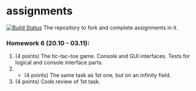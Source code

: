 # assignments
[![Build Status](https://travis-ci.org/SergeevED/assignments.svg?branch=hw06)](https://travis-ci.org/SergeevED/assignments)
The repository to fork and complete assignments in it.

### Homework 6 (20.10 - 03.11):
1. (4 points) The tic-tac-toe game. Console and GUI interfaces. Tests
for logical and console interface parts.
2. * (4 points) The same task as 1st one, but on an infinity field.
3. (4 points) Code review of 1st task.

